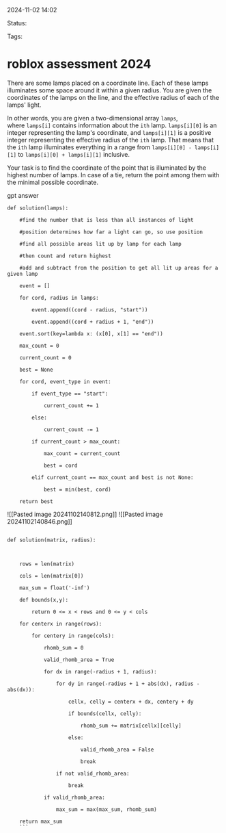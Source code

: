 
2024-11-02 14:02

Status:

Tags:

# roblox assessment 2024


There are some lamps placed on a coordinate line. Each of these lamps illuminates some space around it within a given radius. You are given the coordinates of the lamps on the line, and the effective radius of each of the lamps' light.

In other words, you are given a two-dimensional array `lamps`, where `lamps[i]` contains information about the `ith` lamp. `lamps[i][0]` is an integer representing the lamp's coordinate, and `lamps[i][1]` is a positive integer representing the effective radius of the `ith` lamp. That means that the `ith` lamp illuminates everything in a range from `lamps[i][0] - lamps[i][1]` to `lamps[i][0] + lamps[i][1]` inclusive.

Your task is to find the coordinate of the point that is illuminated by the highest number of lamps. In case of a tie, return the point among them with the minimal possible coordinate.

gpt answer
```
def solution(lamps):

    #find the number that is less than all instances of light

    #position determines how far a light can go, so use position

    #find all possible areas lit up by lamp for each lamp

    #then count and return highest

    #add and subtract from the position to get all lit up areas for a given lamp

    event = []

    for cord, radius in lamps:

        event.append((cord - radius, "start"))

        event.append((cord + radius + 1, "end"))

    event.sort(key=lambda x: (x[0], x[1] == "end"))

    max_count = 0

    current_count = 0

    best = None

    for cord, event_type in event:

        if event_type == "start":

            current_count += 1

        else:

            current_count -= 1

        if current_count > max_count:

            max_count = current_count

            best = cord

        elif current_count == max_count and best is not None:

            best = min(best, cord)

    return best
```




![[Pasted image 20241102140812.png]]
![[Pasted image 20241102140846.png]]
```

def solution(matrix, radius):

  

    rows = len(matrix)

    cols = len(matrix[0])

    max_sum = float('-inf')

    def bounds(x,y):

        return 0 <= x < rows and 0 <= y < cols

    for centerx in range(rows):

        for centery in range(cols):

            rhomb_sum = 0

            valid_rhomb_area = True

            for dx in range(-radius + 1, radius):

                for dy in range(-radius + 1 + abs(dx), radius - abs(dx)):

                    cellx, celly = centerx + dx, centery + dy

                    if bounds(cellx, celly):

                        rhomb_sum += matrix[cellx][celly]

                    else:

                        valid_rhomb_area = False

                        break

                if not valid_rhomb_area:

                    break

            if valid_rhomb_area:

                max_sum = max(max_sum, rhomb_sum)

    return max_sum
    ```